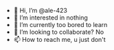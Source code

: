 - 👋 Hi, I’m @ale-423
- 👀 I’m interested in nothing
- 🌱 I’m currently too bored to learn
- 💞️ I’m looking to collaborate? No
- 📫 How to reach me, u just don't

<!---
ale-423/ale-423 is a ✨ special ✨ repository because its `README.md` (this file) appears on your GitHub profile.
You can click the Preview link to take a look at your changes.
--->
